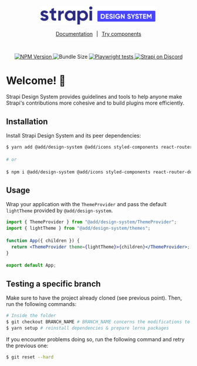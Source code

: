 <p align="center">
  <a href="https://strapi.io">
    <img src="./assets/logo.svg" width="318px" alt="Strapi logo" />
  </a>
</p>
<p align="center">
<a style='margin-right:10px' href="https://design-system.strapi.io/">Documentation</a>|<a style='margin-left:10px' href="https://design-system-git-master-strapijs.vercel.app/">Try components</a></p>
<br />

<p align="center">
  <a href="https://www.npmjs.org/package/@add/design-system">
    <img src="https://img.shields.io/npm/v/@add/design-system/latest.svg" alt="NPM Version" />
  </a>
    <img alt="Bundle Size" src="https://badgen.net/bundlephobia/minzip/@add/design-system"/>
  <a href="https://github.com/strapi/design-system/actions/workflows/playwright-ci.yml">
    <img src="https://github.com/strapi/design-system/actions/workflows/playwright-ci.yml/badge.svg" alt="Playwright tests" />
  </a>
  <a href="https://discord.strapi.io">
    <img src="https://img.shields.io/discord/811989166782021633?label=Discord" alt="Strapi on Discord" />
  </a>
</p>

# Welcome! 👋

Strapi Design System provides guidelines and tools to help anyone make Strapi's contributions more cohesive and to build plugins more efficiently.

## Installation

Install Strapi Design System and its peer dependencies:

```sh
$ yarn add @add/design-system @add/icons styled-components react-router-dom

# or

$ npm i @add/design-system @add/icons styled-components react-router-dom
```

## Usage

Wrap your application with the `ThemeProvider` and pass the default `lightTheme` provided by `@add/design-system`.

```jsx
import { ThemeProvider } from "@add/design-system/ThemeProvider";
import { lightTheme } from "@add/design-system/themes";

function App({ children }) {
  return <ThemeProvider theme={lightTheme}>{children}</ThemeProvider>;
}

export default App;
```

## Testing a specific branch

Make sure to have the project already cloned (see previous point). Then, run the following commands:

```sh
# Inside the folder
$ git checkout BRANCH_NAME # BRANCH_NAME concerns the modifications to tests
$ yarn setup # reinstall dependencies & prepare lerna packages
```

If you encounter problems doing so, run the following command and retry the previous one:

```sh
$ git reset --hard
```
